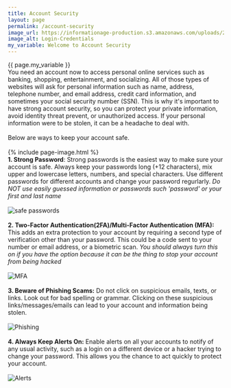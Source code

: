 ```yaml
---
title: Account Security
layout: page
permalink: /account-security
image_url: https://informationage-production.s3.amazonaws.com/uploads/2022/10/what-to-know-about-user-authentication-cyber-security.jpeg
image_alt: Login-Credentials
my_variable: Welcome to Account Security
---
```


{{ page.my_variable }}
<br>
You need an account now to access personal online services such as banking, shopping, entertainment, and socializing.
All of those types of websites will ask for personal information such as name, address, telephone number, and email address,
credit card information, and sometimes your social security number (SSN).
This is why it's important to have strong account security, so you can protect your private information, avoid 
identity threat prevent, or unauthorized access. If your personal information were to be stolen, it can be 
a headache to deal with.
<br>
<br>
Below are ways to keep your account safe.
<br>
<br>
{% include page-image.html %}
<br>
**1. Strong Password**:
 Strong passwords is the easiest way to make sure your account is safe. Always keep your 
passwords long (+12 characters), mix upper and lowercase letters, numbers, and special characters.
Use different passwords for different accounts and change your password regurlarly.
*Do NOT use easily guessed information or passwords such 'password' or your first and last name*
<br>
<br>
![safe passwords](https://encrypted-tbn0.gstatic.com/images?q=tbn:ANd9GcQyI1tGr8eNTwLsOpPWPNGRo9Ob9JPaDzZFFA&s)
<br>
<br>
**2. Two-Factor Authentication(2FA)/Multi-Factor Authentication (MFA):** 
This adds an extra protection to your account by requiring a second type of verification other
than your password. This could be a code sent to your number or email address, or a 
biometric scan.
*You should always turn this on if you have the option because it can be the thing to stop your account from being hacked* 
<br>
<br>
![MFA](https://netgaincloud.com/wp-content/uploads/2024/02/2FA.jpg)
<br>
<br>
**3. Beware of Phishing Scams:**
Do not click on suspicious emails, texts, or links. Look out for bad spelling or grammar.
Clicking on these suspicious links/messages/emails can lead to your account and information being stolen.
<br>
<br>
![Phishing](https://encrypted-tbn0.gstatic.com/images?q=tbn:ANd9GcQh_f3Bs9akbXIbTlC9L2vPK3oX5fCtNu_EDQ&s)
<br>
<br>
**4. Always Keep Alerts On:**
Enable alerts on all your accounts to notify of any usual activity, 
such as a login on a different device or a hacker trying to change your password.
This allows you the chance to act quickly to protect your account.
<br>
<br>
![Alerts](https://img.freepik.com/premium-vector/alert-message-mobile-notification-smartphone-screen-concept-illustration_118124-3436.jpg)
